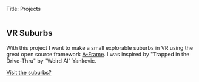 Title: Projects

<div class="media mt-3">
<img src="{static}/images/suburbs.jpg" class="img-responsive rounded mr-3" alt="">
<div class="media-body">
<h2 class="mt-0">VR Suburbs</h2>
<p>
With this project I want to make a small explorable suburbs in VR using
the great open source framework <a href="https://aframe.io/">A-Frame</a>.
I was inspired by "Trapped in the Drive-Thru" by "Weird Al" Yankovic.
</p>
<p>
<a href="https://sugary-duck-suburbs.glitch.me">Visit the suburbs?</a>
</p>
</div>
